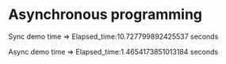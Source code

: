 # Asynchronous programming

Sync demo time => Elapsed_time:10.727799892425537 seconds

Async demo time => Elapsed_time:1.4654173851013184 seconds